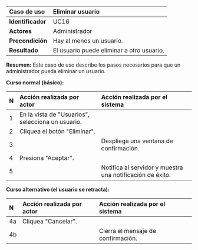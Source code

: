 | **Caso de uso**      | **Eliminar usuario** |
| :---        | :---        |
| **Identificador**      | UC16 |
| **Actores**      | Administrador |
| **Precondición**   | Hay al menos un usuario. |
| **Resultado**   | El usuario puede eliminar a otro usuario. |

**Resumen:**
Este caso de uso describe los pasos necesarios para que un administrador pueda eliminar un usuario.

**Curso normal (básico):**

| **N**      | **Acción realizada por actor** | **Acción realizada por el sistema** |
| :---        | :---        | :---        |
| 1      | En la vista de "Usuarios", selecciona un usuario. |  |
| 2      | Cliquea el botón "Eliminar". |  |
| 3      |  | Despliega una ventana de confirmación. |
| 4      | Presiona "Aceptar". |  |
| 5      |  | Notifica al servidor y muestra una notificación de éxito. |

**Curso alternativo (el usuario se retracta):**

| **N**      | **Acción realizada por actor** | **Acción realizada por el sistema** |
| :---        | :---        | :---        |
| 4a      | Cliquea "Cancelar". |  |
| 4b      |  | Cierra el mensaje de confirmación. |
